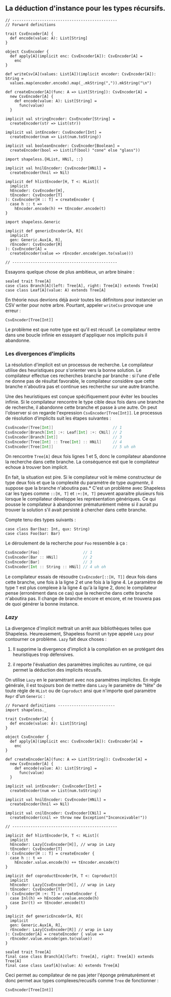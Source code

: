 ## La déduction d'instance pour les types récursifs.

```tut:book:invisible
// ----------------------------------------------
// Forward definitions

trait CsvEncoder[A] {
  def encode(value: A): List[String]
}

object CsvEncoder {
  def apply[A](implicit enc: CsvEncoder[A]): CsvEncoder[A] =
    enc
}

def writeCsv[A](values: List[A])(implicit encoder: CsvEncoder[A]): String =
  values.map(encoder.encode).map(_.mkString(",")).mkString("\n")

def createEncoder[A](func: A => List[String]): CsvEncoder[A] =
  new CsvEncoder[A] {
    def encode(value: A): List[String] =
      func(value)
  }

implicit val stringEncoder: CsvEncoder[String] =
  createEncoder(str => List(str))

implicit val intEncoder: CsvEncoder[Int] =
  createEncoder(num => List(num.toString))

implicit val booleanEncoder: CsvEncoder[Boolean] =
  createEncoder(bool => List(if(bool) "cone" else "glass"))

import shapeless.{HList, HNil, ::}

implicit val hnilEncoder: CsvEncoder[HNil] =
  createEncoder(hnil => Nil)

implicit def hlistEncoder[H, T <: HList](
  implicit
  hEncoder: CsvEncoder[H],
  tEncoder: CsvEncoder[T]
): CsvEncoder[H :: T] = createEncoder {
  case h :: t =>
    hEncoder.encode(h) ++ tEncoder.encode(t)
}

import shapeless.Generic

implicit def genericEncoder[A, R](
  implicit
  gen: Generic.Aux[A, R],
  rEncoder: CsvEncoder[R]
): CsvEncoder[A] =
  createEncoder(value => rEncoder.encode(gen.to(value)))

// ----------------------------------------------
```

Essayons quelque chose de plus ambitieux, un arbre binaire :

```tut:book:silent
sealed trait Tree[A]
case class Branch[A](left: Tree[A], right: Tree[A]) extends Tree[A]
case class Leaf[A](value: A) extends Tree[A]
```

En théorie nous devrions déjà avoir toutes les définitons
pour instancier un CSV writer pour notre arbre.
Pourtant, appeler `writeCsv` provoque une erreur :

```tut:book:fail
CsvEncoder[Tree[Int]]
````

Le problème est que notre type est qu'il est récusif.
Le compilateur rentre dans une boucle infinie 
en essayant d'appliquer nos implicits
puis il abandonne.

### Les divergences d'implicits

La résolution d'implicit est un processus de recherche.
Le compilateur utilise des heuristiques pour 
s'orienter vers la bonne solution.
Le compilateur effectue ces recherches branche par branche :
si l'une d'elle ne donne pas de résultat favorable,
le compilateur considère que cette branche n'aboutira pas
et continue ses recherche sur une autre branche.

Une des heuristiques est conçue spécifiquement pour
éviter les boucles infinie.
Si le compilateur rencontre le type cible 
deux fois dans une branche de recherche,
il abandonne cette branche et passe à une autre.
On peut l'observer si on regarde l'expression `CsvEncoder[Tree[Int]]`.
Le processus de résolution d'implicits suit les étapes suivantes :

```scala
CsvEncoder[Tree[Int]]                          // 1
CsvEncoder[Branch[Int] :+: Leaf[Int] :+: CNil] // 2
CsvEncoder[Branch[Int]]                        // 3
CsvEncoder[Tree[Int] :: Tree[Int] :: HNil]     // 4
CsvEncoder[Tree[Int]]                          // 5 uh oh
```

On rencontre `Tree[A]` deux fois lignes 1 et 5,
donc le compilateur abandonne la recherche dans cette branche.
La conséquence est que le compilateur echoue à trouver bon implicit.

En fait, la situation est pire. 
Si le compilateur voit le même constructeur de type deux fois 
et que la complexité du paramètre de type *augmente*, il suppose
que la branche n'aboutira pas.*
C'est un problème avec Shapeless car les types comme 
`::[H, T]` et `:+:[H, T]` peuvent aparaitre plusieurs fois 
lorsque le compilateur développe les représentation génériques.
Ce qui pousse le compilateur à abandonner prématurément
même si il aurait pu trouver la solution s'il avait persisté 
à chercher dans cette branche.

Compte tenu des types suivants :

```tut:book:silent
case class Bar(baz: Int, qux: String)
case class Foo(bar: Bar)
```

Le déroulement de la recherche pour `Foo` 
ressemble à ça :

```scala
CsvEncoder[Foo]                   // 1
CsvEncoder[Bar :: HNil]           // 2
CsvEncoder[Bar]                   // 3
CsvEncoder[Int :: String :: HNil] // 4 uh oh
```

Le compilateur essais de résoudre `CsvEncoder[::[H, T]]` deux fois
dans cette branche, une fois à la ligne 2 et une fois à la ligne 4.
Le paramètre de type `T` est plus complexe à la ligne 4 qu'à la ligne 2,
donc le compilateur pense (erronément dans ce cas)
que la recherche dans cette branche n'aboutira pas.
Il change de branche encore et encore,
et ne trouvera pas de quoi générer la bonne instance.

### *Lazy*

La divergence d'implicit mettrait un 
arrêt aux bibliothèques telles que Shapeless.
Heureusement, Shapeless fournit un 
type appelé `Lazy` pour contourner ce problème.
`Lazy` fait deux choses :

 1. Il supprime la divergence d'implicit à la 
    compilation en se protégant des heuristiques trop défensives.


 2. il reporte l'évaluation des paramètres implicites au runtime,
    ce qui permet la déduction des implicits récusifs.

On utilise `Lazy` en le paramétrant avec nos paramètres implicites.
En règle générale, il est toujours bon de mettre dans `Lazy`
le paramètre de "tête" de toute règle de `HList` ou de `Coproduct`
ansi que n'importe quel paramètre `Repr` d'un `Generic` :

```tut:book:invisible:reset
// Forward definitions -------------------------
import shapeless._

trait CsvEncoder[A] {
  def encode(value: A): List[String]
}

object CsvEncoder {
  def apply[A](implicit enc: CsvEncoder[A]): CsvEncoder[A] =
    enc
}

def createEncoder[A](func: A => List[String]): CsvEncoder[A] =
  new CsvEncoder[A] {
    def encode(value: A): List[String] =
      func(value)
  }

implicit val intEncoder: CsvEncoder[Int] =
  createEncoder(num => List(num.toString))

implicit val hnilEncoder: CsvEncoder[HNil] =
  createEncoder(hnil => Nil)

implicit val cnilEncoder: CsvEncoder[CNil] =
  createEncoder(cnil => throw new Exception("Inconceivable!"))

// ----------------------------------------------
```

```tut:book:silent
implicit def hlistEncoder[H, T <: HList](
  implicit
  hEncoder: Lazy[CsvEncoder[H]], // wrap in Lazy
  tEncoder: CsvEncoder[T]
): CsvEncoder[H :: T] = createEncoder {
  case h :: t =>
    hEncoder.value.encode(h) ++ tEncoder.encode(t)
}
```

```tut:book:silent
implicit def coproductEncoder[H, T <: Coproduct](
  implicit
  hEncoder: Lazy[CsvEncoder[H]], // wrap in Lazy
  tEncoder: CsvEncoder[T]
): CsvEncoder[H :+: T] = createEncoder {
  case Inl(h) => hEncoder.value.encode(h)
  case Inr(t) => tEncoder.encode(t)
}
```

```tut:book:silent
implicit def genericEncoder[A, R](
  implicit
  gen: Generic.Aux[A, R],
  rEncoder: Lazy[CsvEncoder[R]] // wrap in Lazy
): CsvEncoder[A] = createEncoder { value =>
  rEncoder.value.encode(gen.to(value))
}
```

```tut:book:invisible
sealed trait Tree[A]
final case class Branch[A](left: Tree[A], right: Tree[A]) extends Tree[A]
final case class Leaf[A](value: A) extends Tree[A]
```
Ceci permet au compilateur de ne pas jeter l'éponge prématurément
et donc permet aux types complexes/recusifs comme `Tree` de fonctionner :

```tut:book
CsvEncoder[Tree[Int]]
```
